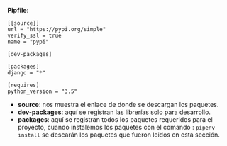 **Pipfile**:


```
[[source]]
url = "https://pypi.org/simple"
verify_ssl = true
name = "pypi"

[dev-packages]

[packages]
django = "*"

[requires]
python_version = "3.5"
```


- **source**:  nos muestra el enlace de donde se descargan los paquetes.
- **dev-packages**: aquí se registran las librerías solo para desarrollo.
- **packages**: aquí se registran todos los paquetes requeridos para el proyecto, cuando instalemos los paquetes con el comando : `pipenv install` se descarán los paquetes que fueron leidos en esta sección.

